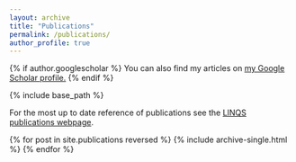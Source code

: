 ```yaml
---
layout: archive
title: "Publications"
permalink: /publications/
author_profile: true
---
```


{% if author.googlescholar %}
  You can also find my articles on <u><a href="{{author.googlescholar}}">my Google Scholar profile</a>.</u>
{% endif %}

{% include base_path %}

For the most up to date reference of publications see the [LINQS publications webpage](https://linqs.github.io/linqs-website/publications/).

{% for post in site.publications reversed %}
  {% include archive-single.html %}
{% endfor %}
